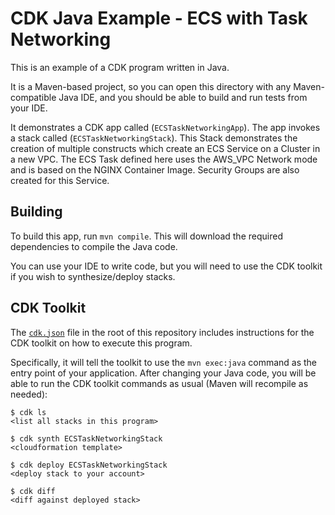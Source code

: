 
# CDK Java Example - ECS with Task Networking

This is an example of a CDK program written in Java.

It is a Maven-based project, so you can open this directory with any Maven-compatible Java IDE, and you should be able to build and run tests from your IDE.

It demonstrates a CDK app called (`ECSTaskNetworkingApp`). The app invokes a stack called (`ECSTaskNetworkingStack`). This Stack demonstrates the creation of multiple constructs which create an ECS Service on a Cluster in a new VPC. The ECS Task defined here uses the AWS_VPC Network mode and is based on the NGINX Container Image. Security Groups are also created for this Service.   

## Building

To build this app, run `mvn compile`. This will download the required dependencies to compile the Java code.

You can use your IDE to write code, but you will need to use the CDK toolkit if you wish to synthesize/deploy stacks.

## CDK Toolkit

The [`cdk.json`](./cdk.json) file in the root of this repository includes
instructions for the CDK toolkit on how to execute this program.

Specifically, it will tell the toolkit to use the `mvn exec:java` command as the entry point of your application. After changing your Java code, you will be able
to run the CDK toolkit commands as usual (Maven will recompile as needed):

    $ cdk ls
    <list all stacks in this program>

    $ cdk synth ECSTaskNetworkingStack
    <cloudformation template>

    $ cdk deploy ECSTaskNetworkingStack
    <deploy stack to your account>

    $ cdk diff
    <diff against deployed stack>